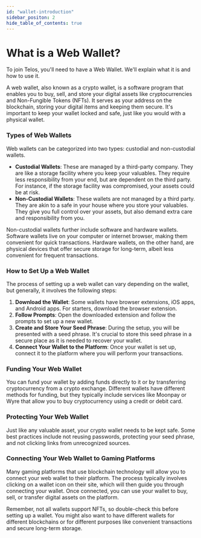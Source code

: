 ```yaml
---
id: "wallet-introduction"
sidebar_positon: 2
hide_table_of_contents: true
---
```


# What is a Web Wallet?

To join Telos, you'll need to have a Web Wallet. We'll explain what it is and how to use it.

A web wallet, also known as a crypto wallet, is a software program that enables you to buy, sell, and store your digital assets like cryptocurrencies and Non-Fungible Tokens (NFTs). It serves as your address on the blockchain, storing your digital items and keeping them secure. It's important to keep your wallet locked and safe, just like you would with a physical wallet.

### Types of Web Wallets

Web wallets can be categorized into two types: custodial and non-custodial wallets.

- **Custodial Wallets**: These are managed by a third-party company. They are like a storage facility where you keep your valuables. They require less responsibility from your end, but are dependent on the third party. For instance, if the storage facility was compromised, your assets could be at risk.
- **Non-Custodial Wallets**: These wallets are not managed by a third party. They are akin to a safe in your house where you store your valuables. They give you full control over your assets, but also demand extra care and responsibility from you.

Non-custodial wallets further include software and hardware wallets. Software wallets live on your computer or internet browser, making them convenient for quick transactions. Hardware wallets, on the other hand, are physical devices that offer secure storage for long-term, albeit less convenient for frequent transactions.

### How to Set Up a Web Wallet

The process of setting up a web wallet can vary depending on the wallet, but generally, it involves the following steps:

1. **Download the Wallet**: Some wallets have browser extensions, iOS apps, and Android apps. For starters, download the browser extension.
2. **Follow Prompts**: Open the downloaded extension and follow the prompts to set up a new wallet.
3. **Create and Store Your Seed Phrase**: During the setup, you will be presented with a seed phrase. It's crucial to store this seed phrase in a secure place as it is needed to recover your wallet.
4. **Connect Your Wallet to the Platform**: Once your wallet is set up, connect it to the platform where you will perform your transactions.

### Funding Your Web Wallet

You can fund your wallet by adding funds directly to it or by transferring cryptocurrency from a crypto exchange. Different wallets have different methods for funding, but they typically include services like Moonpay or Wyre that allow you to buy cryptocurrency using a credit or debit card.

### Protecting Your Web Wallet

Just like any valuable asset, your crypto wallet needs to be kept safe. Some best practices include not reusing passwords, protecting your seed phrase, and not clicking links from unrecognized sources.

### Connecting Your Web Wallet to Gaming Platforms

Many gaming platforms that use blockchain technology will allow you to connect your web wallet to their platform. The process typically involves clicking on a wallet icon on their site, which will then guide you through connecting your wallet. Once connected, you can use your wallet to buy, sell, or transfer digital assets on the platform.

Remember, not all wallets support NFTs, so double-check this before setting up a wallet. You might also want to have different wallets for different blockchains or for different purposes like convenient transactions and secure long-term storage.
